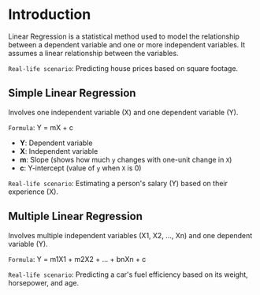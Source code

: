 # Introduction

Linear Regression is a statistical method used to model the relationship between a dependent variable and one or more independent variables. It assumes a linear relationship between the variables.

`Real-life scenario`: Predicting house prices based on square footage.

## Simple Linear Regression
Involves one independent variable (X) and one dependent variable (Y).

`Formula`: Y = mX + c

- **Y**: Dependent variable
- **X**: Independent variable
- **m**: Slope (shows how much `y` changes with one-unit change in `X`)
- **c**: Y-intercept (value of `y` when `X` is 0)

`Real-life scenario`: Estimating a person's salary (Y) based on their experience (X).

## Multiple Linear Regression
Involves multiple independent variables (X1, X2, ..., Xn) and one dependent variable (Y).

`Formula`: Y = m1X1 + m2X2 + ... + bnXn + c

`Real-life scenario`: Predicting a car's fuel efficiency based on its weight, horsepower, and age.
